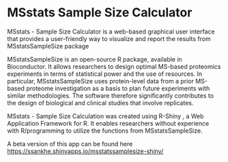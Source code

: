 # MSstats Sample Size Calculator
MSstats - Sample Size Calculator is a web-based graphical user interface that provides a user-friendly way to visualize and report the results from MSstatsSampleSize package

MSstatsSampleSize is an open-source R package, available in Bioconductor. It allows researchers to design optimal MS-based proteomics experiments in terms of statistical power and the use of resources. In particular, MSstatsSampleSize uses protein-level data from a prior MS-based proteome investigation as a basis to plan future experiments with similar methodologies. The software therefore significantly contributes to the design of biological and clinical studies that involve replicates.

MSstats - Sample Size Calculation was created using R-Shiny , a Web Application Framework for R. It enables researchers without experience with R/programming to utilize the functions from MSstatsSampleSize.

A beta version of this app can be found here 
https://ssankhe.shinyapps.io/msstatssamplesize-shiny/
